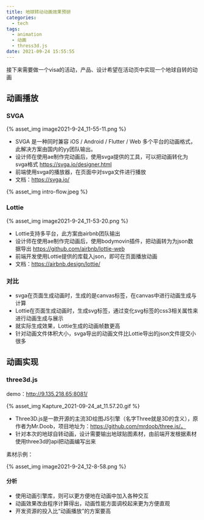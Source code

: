 ```yaml
---
title: 地球转动动画效果预研
categories:
  - tech
tags:
  - animation
  - 动画
  - thress3d.js
date: 2021-09-24 15:55:55
---
```



接下来需要做一个visa的活动，产品、设计希望在活动页中实现一个地球自转的动画

<escape><!-- more --></escape>

## 动画播放

### SVGA

{% asset_img image2021-9-24_11-55-11.png %}

- SVGA 是一种同时兼容 iOS / Android / Flutter / Web 多个平台的动画格式，此解决方案由国内的yy团队输出。
- 设计师在使用ae制作完动画后，使用svga提供的工具，可以把动画转化为svga格式 https://svga.io/designer.html
- 前端使用svga的播放器，在页面中对svga文件进行播放
- 文档：https://svga.io/

{% asset_img intro-flow.jpeg %}

### Lottie

{% asset_img image2021-9-24_11-53-20.png %}

- Lottie支持多平台，此方案由airbnb团队输出
- 设计师在使用ae制作完动画后，使用bodymovin插件，把动画转为为json数据导出 https://github.com/airbnb/lottie-web
- 前端开发使用Lottie提供的库载入json，即可在页面播放动画
- 文档：https://airbnb.design/lottie/

### 对比

- svga在页面生成动画时，生成的是canvas标签，在canvas中进行动画生成与计算
- Lottie在页面生成动画时，生成svg标签，通过变化svg标签的css3相关属性来进行动画生成与展示
- 就实际生成效果，Lottie生成的动画帧数更高
- 针对动画文件体积大小，svga导出的动画文件比Lottie导出的json文件提交小很多

## 动画实现

### three3d.js

demo：http://9.135.218.65:8081/

{% asset_img Kapture_2021-09-24_at_11.57.20.gif %}

- Three3D.js是一款开源的主流3D绘图JS引擎（名字Three就是3D的含义），原作者为Mr.Doob，项目地址为：https://github.com/mrdoob/three.js/。
- 针对本次的地球自转动画，设计需要输出地球贴图素材，由前端开发根据素材使用three3d的api把动画编写出来

素材示例：

{% asset_img image2021-9-24_12-8-58.png %}

#### 分析

- 使用动画引擎库，则可以更方便地在动画中加入各种交互
- 动画效果改由程序计算得出，动画性能方面调校起来更为方便直观
- 开发资源的投入比“动画播放”的方案要高